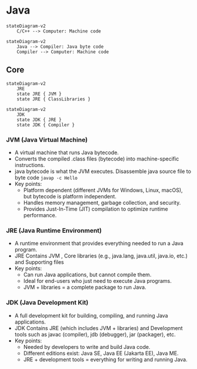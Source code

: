 # Java

```mermaid
stateDiagram-v2
    C/C++ --> Computer: Machine code
```

```mermaid
stateDiagram-v2
    Java --> Compiler: Java byte code
    Compiler --> Computer: Machine code
```

## Core
```mermaid
stateDiagram-v2
    JRE
    state JRE { JVM }
    state JRE { ClassLibraries }
```

```mermaid
stateDiagram-v2
    JDK
    state JDK { JRE }
    state JDK { Compiler }
```


### JVM (Java Virtual Machine) 
- A virtual machine that runs Java bytecode.
- Converts the compiled .class files (bytecode) into machine-specific instructions.
- java bytecode is what the JVM executes. Disassemble java source file to byte code `javap -c Hello`
- Key points:
  - Platform dependent (different JVMs for Windows, Linux, macOS), but bytecode is platform independent.
  - Handles memory management, garbage collection, and security.
  - Provides Just-In-Time (JIT) compilation to optimize runtime performance.

### JRE (Java Runtime Environment)

- A runtime environment that provides everything needed to run a Java program.
- JRE Contains JVM , Core libraries (e.g., java.lang, java.util, java.io, etc.) and Supporting files
- Key points:
    - Can run Java applications, but cannot compile them.
    - Ideal for end-users who just need to execute Java programs.
    - JVM + libraries = a complete package to run Java.
### JDK (Java Development Kit)

- A full development kit for building, compiling, and running Java applications.
- JDK Contains JRE (which includes JVM + libraries) and Development tools such as javac (compiler), jdb (debugger), jar (packager), etc.
- Key points:
    - Needed by developers to write and build Java code.
    - Different editions exist: Java SE, Java EE (Jakarta EE), Java ME.
    - JRE + development tools = everything for writing and running Java.